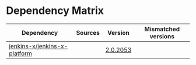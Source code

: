 # Dependency Matrix

Dependency | Sources | Version | Mismatched versions
---------- | ------- | ------- | -------------------
[jenkins-x/jenkins-x-platform](https://github.com/jenkins-x/jenkins-x-platform) |  | [2.0.2053](https://github.com/jenkins-x/jenkins-x-platform/releases/tag/v2.0.2053) | 
